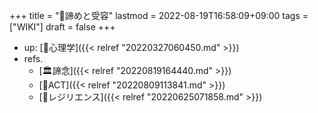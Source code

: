 +++
title = "📝諦めと受容"
lastmod = 2022-08-19T16:58:09+09:00
tags = ["WIKI"]
draft = false
+++

-   up: [📁心理学]({{< relref "20220327060450.md" >}})
-   refs.
    -   [🏛諦念]({{< relref "20220819164440.md" >}})
    -   [📝ACT]({{< relref "20220809113841.md" >}})
    -   [📝レジリエンス]({{< relref "20220625071858.md" >}})

